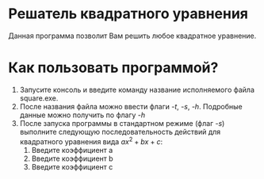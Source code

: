 # Решатель квадратного уравнения
 Данная программа позволит Вам решить любое квадратное уравнение. 
 # Как пользовать программой?
 1. Запусите консоль и введите команду название исполняемого файла square.exe.
 2. После названия файла можно ввести флаги *-t*, *-s*, *-h*. Подробные данные можно получить по флагу *-h*
 3. После запуска программы в стандартном режиме (флаг *-s*) выполните следующую последовательность действий для квадратного уравнения вида $ax^2 + bx + c$: 
	 1. Введите коэффициент a
	 2. Введите коэффициент b
	 3. Введите коэффициент c
